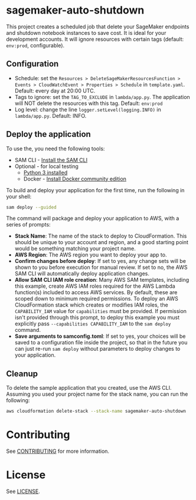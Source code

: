 # sagemaker-auto-shutdown

This project creates a scheduled job that delete your SageMaker endpoints and shutdown notebook instances to save cost. It is ideal for your development accounts. It will ignore resources with certain tags (default: `env:prod`, configurable).

## Configuration

* Schedule: set the `Resources > DeleteSageMakerResourcesFunction > Events > CloudWatchEvent > Properties > Schedule` in `template.yaml`. Default: every day at 20:00 UTC.
* Tags to ignore: set the `TAG_TO_EXCLUDE` in `lambda/app.py`. The application will NOT delete the resources with this tag. Default: `env:prod`
* Log level: change the line `logger.setLevel(logging.INFO)` in `lambda/app.py`. Default: INFO.

## Deploy the application

To use the, you need the following tools:

* SAM CLI - [Install the SAM CLI](https://docs.aws.amazon.com/serverless-application-model/latest/developerguide/serverless-sam-cli-install.html)
* Optional - for local testing
  * [Python 3 installed](https://www.python.org/downloads/)
  * Docker - [Install Docker community edition](https://hub.docker.com/search/?type=edition&offering=community)

To build and deploy your application for the first time, run the following in your shell:

```bash
sam deploy --guided
```

The command will package and deploy your application to AWS, with a series of prompts:

* **Stack Name**: The name of the stack to deploy to CloudFormation. This should be unique to your account and region, and a good starting point would be something matching your project name.
* **AWS Region**: The AWS region you want to deploy your app to.
* **Confirm changes before deploy**: If set to yes, any change sets will be shown to you before execution for manual review. If set to no, the AWS SAM CLI will automatically deploy application changes.
* **Allow SAM CLI IAM role creation**: Many AWS SAM templates, including this example, create AWS IAM roles required for the AWS Lambda function(s) included to access AWS services. By default, these are scoped down to minimum required permissions. To deploy an AWS CloudFormation stack which creates or modifies IAM roles, the `CAPABILITY_IAM` value for `capabilities` must be provided. If permission isn't provided through this prompt, to deploy this example you must explicitly pass `--capabilities CAPABILITY_IAM` to the `sam deploy` command.
* **Save arguments to samconfig.toml**: If set to yes, your choices will be saved to a configuration file inside the project, so that in the future you can just re-run `sam deploy` without parameters to deploy changes to your application.

## Cleanup

To delete the sample application that you created, use the AWS CLI. Assuming you used your project name for the stack name, you can run the following:

```bash
aws cloudformation delete-stack --stack-name sagemaker-auto-shutdown
```

# Contributing
See [CONTRIBUTING](CONTRIBUTING.md) for more information.

# License
See [LICENSE](LICENSE).
